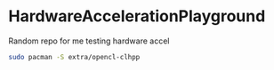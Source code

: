 # HardwareAccelerationPlayground
Random repo for me testing hardware accel

```sh
sudo pacman -S extra/opencl-clhpp
```